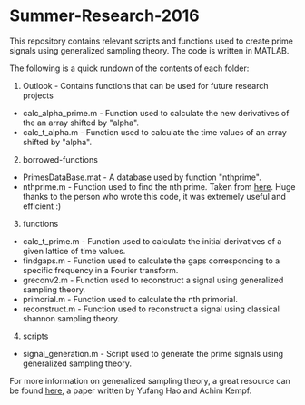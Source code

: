 # Summer-Research-2016

This repository contains relevant scripts and functions used to create prime signals using generalized sampling theory. The code is written in MATLAB.

The following is a quick rundown of the contents of each folder:

1.  Outlook - Contains functions that can be used for future research projects
  * calc_alpha_prime.m - Function used to calculate the new derivatives of the an array shifted by "alpha".  
  * calc_t_alpha.m - Function used to calculate the time values of an array shifted by "alpha". 
2.  borrowed-functions
  * PrimesDataBase.mat - A database used by function "nthprime".
  * nthprime.m - Function used to find the nth prime. Taken from [here](https://www.mathworks.com/matlabcentral/fileexchange/27073-nthprime). Huge thanks to the person who wrote this code, it was extremely useful and efficient :)
3.  functions
  * calc_t_prime.m - Function used to calculate the initial derivatives of a given lattice of time values. 
  * findgaps.m - Function used to calculate the gaps corresponding to a specific frequency in a Fourier transform.
  * greconv2.m - Function used to reconstruct a signal using generalized sampling theory. 
  * primorial.m	- Function used to calculate the nth primorial.
  * reconstruct.m - Function used to reconstruct a signal using classical shannon sampling theory. 
4.  scripts
  * signal_generation.m - Script used to generate the prime signals using generalized sampling theory.

For more information on generalized sampling theory, a great resource can be found [here](http://ieeexplore.ieee.org/document/4895514/?reload=true&arnumber=4895514), a paper written by Yufang Hao and Achim Kempf. 
